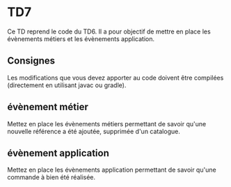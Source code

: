 # TD7

Ce TD reprend le code du TD6. Il a pour objectif de mettre en place les évènements métiers et les évènements application.


## Consignes

Les modifications que vous devez apporter au code doivent être compilées (directement en utilisant javac ou gradle).

## évènement métier

Mettez en place les évènements métiers permettant de savoir qu'une nouvelle référence a été ajoutée, supprimée d'un catalogue.

## évènement application

Mettez en place les évènements application permettant de savoir qu'une commande à bien été réalisée.